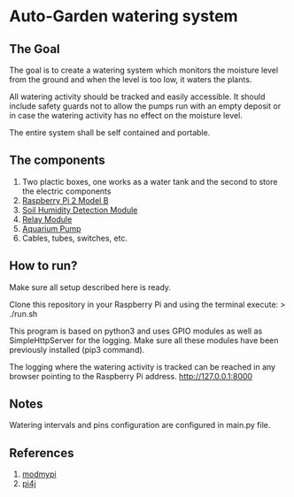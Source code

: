 # Auto-Garden watering system

## The Goal

The goal is to create a watering system which monitors the moisture level from the ground and when the level is too low, it waters the plants.

All watering activity should be tracked and easily accessible. It should include safety guards not to allow the pumps run with an empty deposit or in case the watering activity has no effect on the moisture level.

The entire system shall be self contained and portable.

## The components

 1. Two plactic boxes, one works as a water tank and the second to store the electric components
 2. [Raspberry Pi 2 Model B](https://en.wikipedia.org/wiki/Raspberry_Pi)
 3. [Soil Humidity Detection Module](https://www.ebay.de/itm/Soil-Hygrometer-Humidity-Detection-Module-Soil-Moisture-Water-Sensor-For-arduino/232462821136?hash=item361fdd2710:g:RtMAAOSweQBZn8ym)
 4. [Relay Module](http://www.ebay.de/itm/TWO-PCS-4-Kanale-Channel-5V-Relais-Relay-Module-fur-Arduino-UNO-Mega-DSP-AVR-ARM/231156577754?hash=item35d20175da:g:t9MAAOSwBahVQJPQ)
 5. [Aquarium Pump](https://www.amazon.de/gp/product/B00G3YSDCE/ref=oh_aui_detailpage_o00_s00?ie=UTF8&psc=1)
 6. Cables, tubes, switches, etc.

## How to run?

Make sure all setup described here is ready.

Clone this repository in your Raspberry Pi and using the terminal execute:
    > ./run.sh

This program is based on python3 and uses GPIO modules as well as SimpleHttpServer for the logging. Make sure all these modules have been previously installed (pip3 command).

The logging where the watering activity is tracked can be reached in any browser pointing to the Raspberry Pi address.
    http://127.0.0.1:8000

## Notes

Watering intervals and pins configuration are configured in main.py file.

## References

1. [modmypi](https://www.modmypi.com/blog/raspberry-pi-plant-pot-moisture-sensor-with-email-notification-tutorial)
2. [pi4j](http://pi4j.com/pins/model-2b-rev1.html)